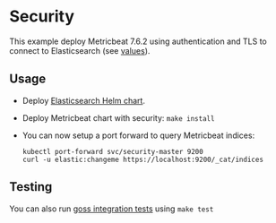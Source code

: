 # Security

This example deploy Metricbeat 7.6.2 using authentication and TLS to connect to
Elasticsearch (see [values][]).


## Usage

* Deploy [Elasticsearch Helm chart][].

* Deploy Metricbeat chart with security: `make install`

* You can now setup a port forward to query Metricbeat indices:

  ```
  kubectl port-forward svc/security-master 9200
  curl -u elastic:changeme https://localhost:9200/_cat/indices
  ```


## Testing

You can also run [goss integration tests][] using `make test`


[elasticsearch helm chart]: https://github.com/elastic/helm-charts/tree/master/elasticsearch/examples/security/
[goss integration tests]: https://github.com/elastic/helm-charts/tree/master/metricbeat/examples/security/test/goss.yaml
[values]: https://github.com/elastic/helm-charts/tree/master/metricbeat/examples/security/values.yaml
